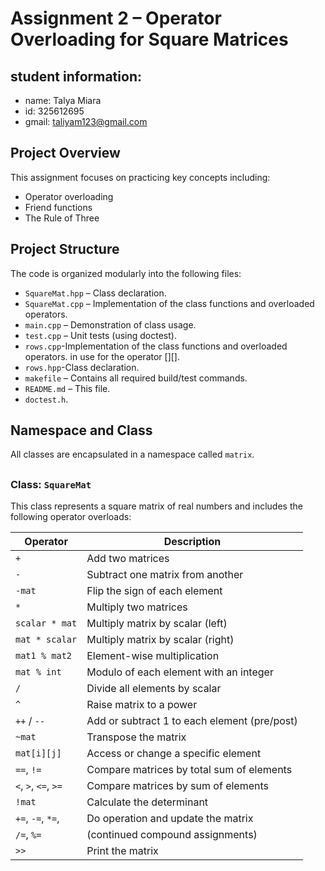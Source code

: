 # Assignment 2 – Operator Overloading for Square Matrices

## student information:
- name: Talya Miara
- id: 325612695
- gmail: taliyam123@gmail.com
##
## Project Overview
This assignment focuses on practicing key concepts including:
- Operator overloading  
- Friend functions  
- The Rule of Three  
##
## Project Structure

The code is organized modularly into the following files:

- `SquareMat.hpp` – Class declaration.
- `SquareMat.cpp` – Implementation of the class functions and overloaded operators.
- `main.cpp` – Demonstration of class usage.
- `test.cpp` – Unit tests (using doctest).
- `rows.cpp`-Implementation of the class functions and overloaded operators.
                in use for the operator [][].
- `rows.hpp`-Class declaration.
- `makefile` – Contains all required build/test commands.
- `README.md` – This file.
- `doctest.h`.
##
## Namespace and Class
All classes are encapsulated in a namespace called `matrix`.
##
### Class: `SquareMat`

This class represents a square matrix of real numbers and includes the following operator overloads:

| Operator              | Description                                      |
|-----------------------|--------------------------------------------------|
| `+`                   | Add two matrices                                 |
| `-`                   | Subtract one matrix from another                 |
| `-mat`                | Flip the sign of each element                    |
| `*`                   | Multiply two matrices                            |
| `scalar * mat`        | Multiply matrix by scalar (left)                 |
| `mat * scalar`        | Multiply matrix by scalar (right)                |
| `mat1 % mat2`         | Element-wise multiplication                      |
| `mat % int`           | Modulo of each element with an integer           |
| `/`                   | Divide all elements by scalar                    |
| `^`                   | Raise matrix to a power                          |
| `++` / `--`           | Add or subtract 1 to each element (pre/post)     |
| `~mat`                | Transpose the matrix                             |
| `mat[i][j]`           | Access or change a specific element              |
| `==`, `!=`            | Compare matrices by total sum of elements        |
| `<`, `>`, `<=`, `>=`  | Compare matrices by sum of elements              |
| `!mat`                | Calculate the determinant                        |
| `+=`, `-=`, `*=`,     | Do operation and update the matrix               |
| `/=`, `%=`            | (continued compound assignments)                 |
| `>>`                  | Print the matrix                                 |